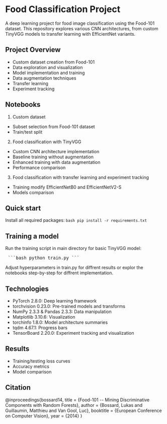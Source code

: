 # Food Classification Project

A deep learning project for food image classification using the Food-101 dataset. This repository explores various CNN architectures, from custom TinyVGG models to transfer learning with EfficientNet variants.

## Project Overview

- Custom dataset creation from Food-101
- Data exploration and visualization
- Model implementation and training
- Data augmentation techniques
- Transfer learning
- Experiment tracking

## Notebooks

1. Custom dataset
- Subset selection from Food-101 dataset
- Train/test split

2. Food classification with TinyVGG
- Custom CNN architecture implementation
- Baseline training without augmentation
- Enhanced training with data augmentation
- Performance comparison

3. Food classification with transfer learning and experiment tracking
- Training modify EfficientNetB0 and EfficientNetV2-S
- Models comparison

## Quick start

Install all required packages:
``bash
pip install -r requirements.txt
``

## Training a model

Run the training script in main directory for basic TinyVGG model:
<pre> ```bash python train.py ``` </pre>
Adjust hyperparameters in train.py for diffrent results or explor the notebooks step-by-step for diffrent implementation.

## Technologies

- PyTorch 2.8.0: Deep learning framework
- torchvision 0.23.0: Pre-trained models and transforms
- NumPy 2.3.3 & Pandas 2.3.3: Data manipulation
- Matplotlib 3.10.6: Visualization
- torchinfo 1.8.0: Model architecture summaries
- tqdm 4.67.1: Progress bars
- TensorBoard 2.20.0: Experiment tracking and visualization

## Results

- Training/testing loss curves
- Accuracy metrics
- Model comparison

## Citation

@inproceedings{bossard14,
  title = {Food-101 -- Mining Discriminative Components with Random Forests},
  author = {Bossard, Lukas and Guillaumin, Matthieu and Van Gool, Luc},
  booktitle = {European Conference on Computer Vision},
  year = {2014}
}
